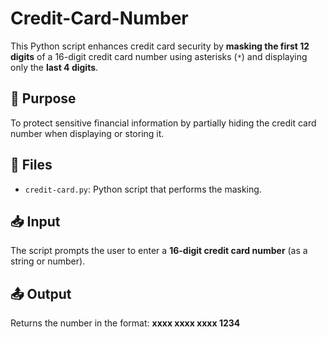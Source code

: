 # Credit-Card-Number

This Python script enhances credit card security by **masking the first 12 digits** of a 16-digit credit card number using asterisks (`*`) and displaying only the **last 4 digits**.

## 🔐 Purpose

To protect sensitive financial information by partially hiding the credit card number when displaying or storing it.

## 📁 Files

- `credit-card.py`: Python script that performs the masking.

## 📥 Input

The script prompts the user to enter a **16-digit credit card number** (as a string or number).

## 📤 Output

Returns the number in the format: **xxxx xxxx xxxx 1234**

